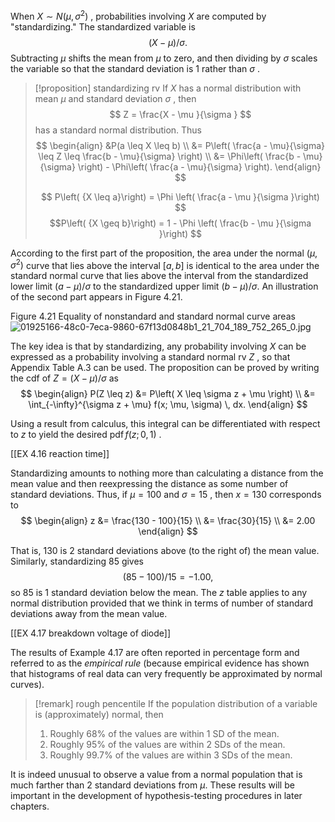 When $X \sim N\left( {\mu ,{\sigma }^{2}}\right)$ , probabilities involving $X$ are computed by "standardizing." 
The standardized variable is $$\left( {X - \mu }\right) /\sigma .$$
Subtracting $\mu$ shifts the mean from $\mu$ to zero, and then dividing by $\sigma$ scales the variable so that the standard deviation is 1 rather than $\sigma$ .

> [!proposition] standardizing rv
> If $X$ has a normal distribution with mean $\mu$ and standard deviation $\sigma$ , then
> $$
> Z = \frac{X - \mu }{\sigma }
> $$
> has a standard normal distribution. Thus
> $$
> \begin{align}
> &P(a \leq X \leq b) \\
> &= P\left( \frac{a - \mu}{\sigma} \leq Z \leq \frac{b - \mu}{\sigma} \right) \\
> &= \Phi\left( \frac{b - \mu}{\sigma} \right) - \Phi\left( \frac{a - \mu}{\sigma} \right).
> \end{align}
> $$
> 
> $$
> P\left( {X \leq a}\right) = \Phi \left( \frac{a - \mu }{\sigma }\right)
> $$
> $$P\left( {X \geq b}\right) = 1 - \Phi \left( \frac{b - \mu }{\sigma }\right)
> $$

According to the first part of the proposition, the area under the normal $\left( {\mu ,{\sigma }^{2}}\right)$ curve that lies above the interval $\left\lbrack {a, b}\right\rbrack$ is identical to the area under the standard normal curve that lies above the interval from the standardized lower limit $\left( {a - \mu }\right) /\sigma$ to the standardized upper limit $\left( {b - \mu }\right) /\sigma$. 
An illustration of the second part appears in Figure 4.21. 

Figure 4.21 
Equality of nonstandard and standard normal curve areas
![01925166-48c0-7eca-9860-67f13d0848b1_21_704_189_752_265_0.jpg](images/01925166-48c0-7eca-9860-67f13d0848b1_21_704_189_752_265_0.jpg)

The key idea is that by standardizing, any probability involving $X$ can be expressed as a probability involving a standard normal rv $Z$ , so that Appendix Table A.3 can be used. 
The proposition can be proved by writing the cdf of $Z = \left( {X - \mu }\right) /\sigma$ as
$$
\begin{align}
P(Z \leq z) &= P\left( X \leq \sigma z + \mu \right) \\
&= \int_{-\infty}^{\sigma z + \mu} f(x; \mu, \sigma) \, dx.
\end{align}
$$


Using a result from calculus, this integral can be differentiated with respect to $z$ to yield the desired $\operatorname{pdf}f\left( {z;0,1}\right)$ .

[[EX 4.16 reaction time]]

Standardizing amounts to nothing more than calculating a distance from the mean value and then reexpressing the distance as some number of standard deviations. 
Thus, if $\mu = {100}$ and $\sigma = {15}$ , then $x = {130}$ corresponds to 
$$
\begin{align}
    z &= \frac{130 - 100}{15} \\
    &= \frac{30}{15} \\
    &= 2.00
\end{align}
$$

That is, 130 is 2 standard deviations above (to the right of) the mean value. 
Similarly, standardizing ${85}$ gives $$\left( {{85} - {100}}\right) /{15} = - {1.00} ,$$so 85 is 1 standard deviation below the mean. 
The $z$ table applies to any normal distribution provided that we think in terms of number of standard deviations away from the mean value.

[[EX 4.17 breakdown voltage of diode]]

The results of Example 4.17 are often reported in percentage form and referred to as the *empirical rule* (because empirical evidence has shown that histograms of real data can very frequently be approximated by normal curves).

> [!remark] rough pencentile
> If the population distribution of a variable is (approximately) normal, then
> 1. Roughly ${68}\%$ of the values are within $1$ $\mathrm{{SD}}$ of the mean.
> 2. Roughly ${95}\%$ of the values are within $2$ $\mathrm{{SDs}}$ of the mean.
> 3. Roughly ${99.7}\%$ of the values are within $3$ $\mathrm{{SDs}}$ of the mean.

It is indeed unusual to observe a value from a normal population that is much farther than 2 standard deviations from $\mu$. 
These results will be important in the development of hypothesis-testing procedures in later chapters.